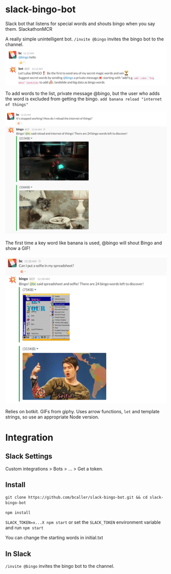 # slack-bingo-bot
Slack bot that listens for special words and shouts bingo when you say them. SlackathonMCR

A really simple unintelligent bot.
`/invite @bingo` invites the bingo bot to the channel.
![hello](https://raw.githubusercontent.com/bcaller/slack-bingo-bot/images-for-readme/hello.PNG)

To add words to the list, private message @bingo, but the user who adds the word is excluded from getting the bingo. `add banana reload "internet of things"`

![reload](https://raw.githubusercontent.com/bcaller/slack-bingo-bot/images-for-readme/reload.PNG)

The first time a key word like banana is used, @bingo will shout Bingo and show a GIF!

![spreadsheet](https://raw.githubusercontent.com/bcaller/slack-bingo-bot/images-for-readme/spreadsheet.PNG)

Relies on botkit. GIFs from giphy. Uses arrow functions, `let` and template strings, so use an appropriate Node version.

# Integration
## Slack Settings
Custom integrations > Bots > ... > Get a token.
## Install
`git clone https://github.com/bcaller/slack-bingo-bot.git && cd slack-bingo-bot`

`npm install`

`SLACK_TOKEN=x...X npm start` or set the `SLACK_TOKEN` environment variable and run `npm start`

You can change the starting words in initial.txt
## In Slack
`/invite @bingo` invites the bingo bot to the channel.
